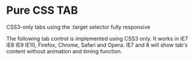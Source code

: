Pure CSS TAB
============

CSS3-only tabs using the :target selector fully responsive

The following tab control is implemented using CSS3 only. It works in IE7 IE8 IE9 IE10, Firefox, Chrome, Safari and Opera. IE7 and 8 will show tab's content without animation and timing function.
